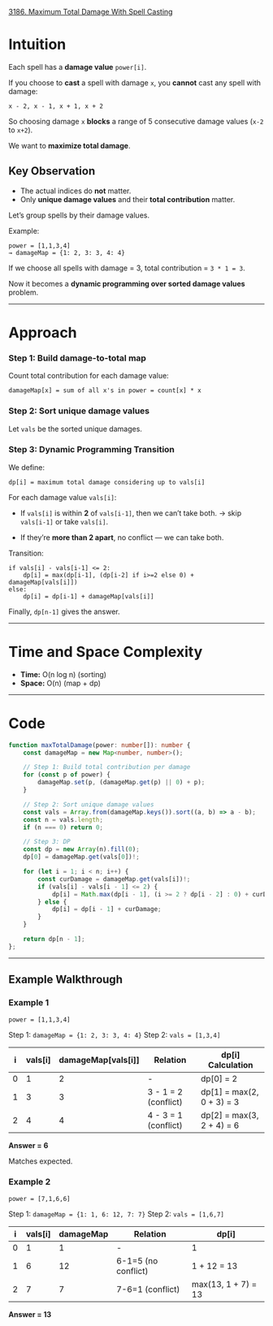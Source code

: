 [3186. Maximum Total Damage With Spell Casting](https://leetcode.com/problems/maximum-total-damage-with-spell-casting/)

# Intuition

Each spell has a **damage value** `power[i]`.

If you choose to **cast** a spell with damage `x`,
you **cannot** cast any spell with damage:

```
x - 2, x - 1, x + 1, x + 2
```

So choosing damage `x` **blocks** a range of 5 consecutive damage values (`x-2` to `x+2`).

We want to **maximize total damage**.

## Key Observation

* The actual indices do **not** matter.
* Only **unique damage values** and their **total contribution** matter.

Let’s group spells by their damage values.

Example:

```
power = [1,1,3,4]
→ damageMap = {1: 2, 3: 3, 4: 4}
```

If we choose all spells with damage = 3, total contribution = `3 * 1 = 3`.

Now it becomes a **dynamic programming over sorted damage values** problem.

---

# Approach

### Step 1: Build damage-to-total map

Count total contribution for each damage value:

```
damageMap[x] = sum of all x's in power = count[x] * x
```

### Step 2: Sort unique damage values

Let `vals` be the sorted unique damages.

### Step 3: Dynamic Programming Transition

We define:

```
dp[i] = maximum total damage considering up to vals[i]
```

For each damage value `vals[i]`:

* If `vals[i]` is within **2** of `vals[i-1]`, then we can’t take both.
  → skip `vals[i-1]` or take `vals[i]`.

* If they’re **more than 2 apart**, no conflict — we can take both.

Transition:

```
if vals[i] - vals[i-1] <= 2:
    dp[i] = max(dp[i-1], (dp[i-2] if i>=2 else 0) + damageMap[vals[i]])
else:
    dp[i] = dp[i-1] + damageMap[vals[i]]
```

Finally, `dp[n-1]` gives the answer.

---

# Time and Space Complexity

* **Time:** O(n log n) (sorting)
* **Space:** O(n) (map + dp)

---

# Code

```typescript
function maxTotalDamage(power: number[]): number {
    const damageMap = new Map<number, number>();

    // Step 1: Build total contribution per damage
    for (const p of power) {
        damageMap.set(p, (damageMap.get(p) || 0) + p);
    }

    // Step 2: Sort unique damage values
    const vals = Array.from(damageMap.keys()).sort((a, b) => a - b);
    const n = vals.length;
    if (n === 0) return 0;

    // Step 3: DP
    const dp = new Array(n).fill(0);
    dp[0] = damageMap.get(vals[0])!;

    for (let i = 1; i < n; i++) {
        const curDamage = damageMap.get(vals[i])!;
        if (vals[i] - vals[i - 1] <= 2) {
            dp[i] = Math.max(dp[i - 1], (i >= 2 ? dp[i - 2] : 0) + curDamage);
        } else {
            dp[i] = dp[i - 1] + curDamage;
        }
    }

    return dp[n - 1];
};

```

---

## Example Walkthrough

### Example 1

```
power = [1,1,3,4]
```

Step 1: `damageMap = {1: 2, 3: 3, 4: 4}`
Step 2: `vals = [1,3,4]`

| i | vals[i] | damageMap[vals[i]] | Relation             | dp[i] Calculation         |
| - | ------- | ------------------ | -------------------- | ------------------------- |
| 0 | 1       | 2                  | -                    | dp[0] = 2                 |
| 1 | 3       | 3                  | 3 - 1 = 2 (conflict) | dp[1] = max(2, 0 + 3) = 3 |
| 2 | 4       | 4                  | 4 - 3 = 1 (conflict) | dp[2] = max(3, 2 + 4) = 6 |

**Answer = 6**

Matches expected.


### Example 2

```
power = [7,1,6,6]
```

Step 1: `damageMap = {1: 1, 6: 12, 7: 7}`
Step 2: `vals = [1,6,7]`

| i | vals[i] | damageMap | Relation            | dp[i]               |
| - | ------- | --------- | ------------------- | ------------------- |
| 0 | 1       | 1         | -                   | 1                   |
| 1 | 6       | 12        | 6-1=5 (no conflict) | 1 + 12 = 13         |
| 2 | 7       | 7         | 7-6=1 (conflict)    | max(13, 1 + 7) = 13 |

**Answer = 13**
